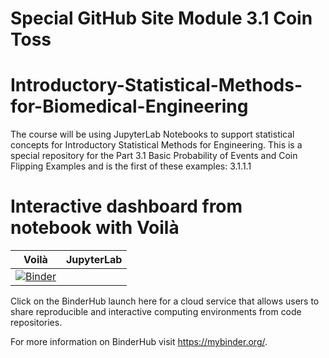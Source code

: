# Special GitHub Site Module 3.1 Coin Toss
# Introductory-Statistical-Methods-for-Biomedical-Engineering

The course will be using JupyterLab Notebooks to support statistical concepts for Introductory Statistical Methods for Engineering. This is a special repository for the Part 3.1 Basic Probability of Events and Coin Flipping Examples and is the first of these examples: 3.1.1.1

# Interactive dashboard from notebook with Voilà

| Voilà | JupyterLab |
| :-----------------------: | :---------------------: |
| [![Binder](https://mybinder.org/badge_logo.svg)](https://mybinder.org/v2/gh/Statistical-Methods-for-Engineering/Special_GitHub_Site_Part_3.1_Coin_Toss_3.1.1.1/HEAD?urlpath=voila%2Frender%2FChapter_3.1.1_Coin_Toss_1.ipynb)   |  

Click on the BinderHub launch here for a cloud service that allows users to share reproducible and interactive computing environments from code repositories. 


For more information on BinderHub visit https://mybinder.org/.
